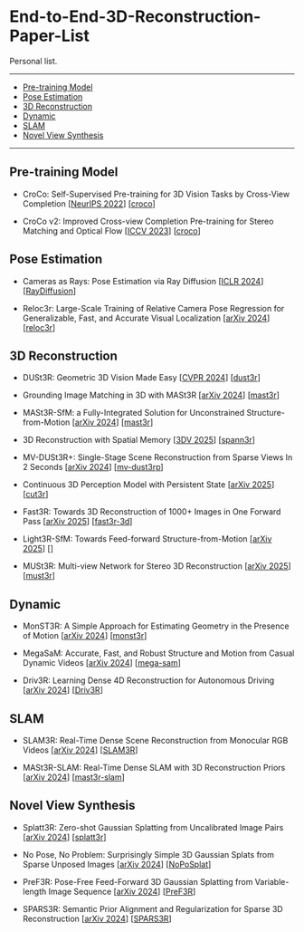 # End-to-End-3D-Reconstruction-Paper-List
Personal list.

---
- [Pre-training Model](#pre-training-model)
- [Pose Estimation](#pose-estimation)
- [3D Reconstruction](#3d-reconstruction)
- [Dynamic](#dynamic)
- [SLAM](#slam)
- [Novel View Synthesis](#novel-view-synthesis)
---
## Pre-training Model
* CroCo: Self-Supervised Pre-training for 3D Vision Tasks by Cross-View Completion [[NeurIPS 2022](https://arxiv.org/pdf/2210.10716)] [[croco](https://github.com/naver/croco)]

* CroCo v2: Improved Cross-view Completion Pre-training for Stereo Matching and Optical Flow [[ICCV 2023](https://openaccess.thecvf.com/content/ICCV2023/papers/Weinzaepfel_CroCo_v2_Improved_Cross-view_Completion_Pre-training_for_Stereo_Matching_and_ICCV_2023_paper.pdf)] [[croco](https://github.com/naver/croco)]

## Pose Estimation
* Cameras as Rays: Pose Estimation via Ray Diffusion [[ICLR 2024](https://arxiv.org/pdf/2402.14817)] [[RayDiffusion](https://github.com/jasonyzhang/RayDiffusion)]

* Reloc3r: Large-Scale Training of Relative Camera Pose Regression for Generalizable, Fast, and Accurate Visual Localization [[arXiv 2024](https://arxiv.org/pdf/2412.08376)] [[reloc3r](https://github.com/ffrivera0/reloc3r)]

## 3D Reconstruction
* DUSt3R: Geometric 3D Vision Made Easy [[CVPR 2024](https://arxiv.org/pdf/2312.14132)] [[dust3r](https://github.com/naver/dust3r)]
  
* Grounding Image Matching in 3D with MASt3R [[arXiv 2024](https://arxiv.org/pdf/2406.09756)] [[mast3r](https://github.com/naver/mast3r)]

* MASt3R-SfM: a Fully-Integrated Solution for Unconstrained Structure-from-Motion [[arXiv 2024](https://arxiv.org/pdf/2409.19152)] [[mast3r](https://github.com/naver/mast3r)]

* 3D Reconstruction with Spatial Memory [[3DV 2025](https://arxiv.org/pdf/2408.16061)] [[spann3r](https://github.com/HengyiWang/spann3r)]

* MV-DUSt3R+: Single-Stage Scene Reconstruction from Sparse Views In 2 Seconds [[arXiv 2024](https://arxiv.org/pdf/2412.06974)] [[mv-dust3rp](https://mv-dust3rp.github.io/)]

* Continuous 3D Perception Model with Persistent State [[arXiv 2025](https://arxiv.org/pdf/2501.12387)] [[cut3r](https://cut3r.github.io/)]

* Fast3R: Towards 3D Reconstruction of 1000+ Images in One Forward Pass [[arXiv 2025](https://arxiv.org/pdf/2501.13928)] [[fast3r-3d](https://fast3r-3d.github.io/)]

* Light3R-SfM: Towards Feed-forward Structure-from-Motion [[arXiv 2025](https://arxiv.org/pdf/2501.14914)] [[]()]

* MUSt3R: Multi-view Network for Stereo 3D Reconstruction [[arXiv 2025](https://arxiv.org/pdf/2503.01661)] [[must3r](https://github.com/naver/must3r)]

## Dynamic
  
* MonST3R: A Simple Approach for Estimating Geometry in the Presence of Motion [[arXiv 2024](https://arxiv.org/pdf/2410.03825)] [[monst3r](https://github.com/Junyi42/monst3r)]

* MegaSaM: Accurate, Fast, and Robust Structure and Motion from Casual Dynamic Videos [[arXiv 2024](https://arxiv.org/pdf/2412.04463)] [[mega-sam](https://mega-sam.github.io/)]
  
* Driv3R: Learning Dense 4D Reconstruction for Autonomous Driving [[arXiv 2024](https://arxiv.org/pdf/2412.06777)] [[Driv3R](https://github.com/Barrybarry-Smith/Driv3R)]

## SLAM
* SLAM3R: Real-Time Dense Scene Reconstruction from Monocular RGB Videos [[arXiv 2024](https://arxiv.org/pdf/2412.09401)] [[SLAM3R](https://github.com/PKU-VCL-3DV/SLAM3R)]

* MASt3R-SLAM: Real-Time Dense SLAM with 3D Reconstruction Priors [[arXiv 2024](https://arxiv.org/pdf/2412.12392)] [[mast3r-slam](https://edexheim.github.io/mast3r-slam/)]

## Novel View Synthesis
* Splatt3R: Zero-shot Gaussian Splatting from Uncalibrated Image Pairs [[arXiv 2024](https://arxiv.org/pdf/2408.13912)] [[splatt3r](https://github.com/btsmart/splatt3r)]
  
* No Pose, No Problem: Surprisingly Simple 3D Gaussian Splats from Sparse Unposed Images [[arXiv 2024](https://arxiv.org/pdf/2410.24207)] [[NoPoSplat](https://github.com/cvg/NoPoSplat)]

* PreF3R: Pose-Free Feed-Forward 3D Gaussian Splatting from Variable-length Image Sequence [[arXiv 2024](https://arxiv.org/pdf/2411.16877)] [[PreF3R](https://computationalrobotics.seas.harvard.edu/PreF3R)]

* SPARS3R: Semantic Prior Alignment and Regularization for Sparse 3D Reconstruction [[arXiv 2024](https://arxiv.org/pdf/2411.12592)] [[SPARS3R](https://github.com/snldmt/SPARS3R)]
